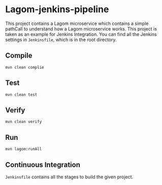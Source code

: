 # Lagom-jenkins-pipeline

This project contains a Lagom microservice which contains a simple pathCall to understand how a Lagom microservice works.
This project is taken as an example for Jenkins Integration. You can find all the Jenkins settings in `Jenkinsfile`, which is in the root directory.

## Compile

`mvn clean complie`

## Test

`mvn clean test`
  
 ## Verify
 
`mvn clean verify`

## Run

`mvn lagom:runAll`

## Continuous Integration

`Jenkinsfile` contains all the stages to build the given project.
